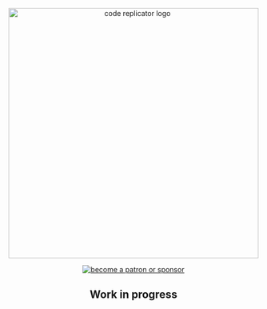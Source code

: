 <p align="center">
<img width="500" height="500" src="https://i.imgur.com/T3IpJsl.png" alt="code replicator logo" alt="code replicator logo"/>
<p align="center">
  <a href="https://www.patreon.com/daltonmenezes">
    <img src="https://img.shields.io/badge/become%20a-patron%20or%20sponsor-orange.svg" alt="become a patron or sponsor" />
  </a>
</p>
<h2 align="center">
  Work in progress
</h2>
</p>
